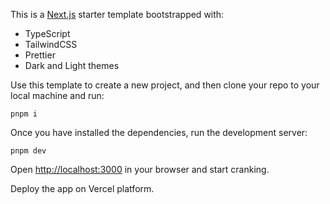 This is a [Next.js](https://nextjs.org/) starter template bootstrapped with:

- TypeScript
- TailwindCSS
- Prettier
- Dark and Light themes

Use this template to create a new project, and then clone your repo to your
local machine and run:

```shell
pnpm i
```

Once you have installed the dependencies, run the development server:

```shell
pnpm dev
```

Open [http://localhost:3000](http://localhost:3000/) in your browser and start
cranking.

Deploy the app on Vercel platform.
